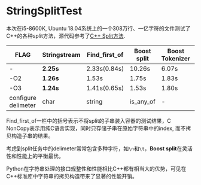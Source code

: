 # StringSplitTest

本次在i5-8600K, Ubuntu 18.04系统上的一个308万行、一亿字符的文件测试了C++的各种split方法，源代码参考了[C++ Split方法](http://www.martinbroadhurst.com/how-to-split-a-string-in-c.html). 

| FLAG                | Stringstream | Find_first_of | Boost split | Boost Tokenizer | Regex | C NonCopy | Python 3.7 |
| ------------------- | ------------ | ------------- | ----------- | --------------- | ----- | --------- | ---------- |
| -                   | **2.25s**    | 2.33s(0.84s)  | 10.26s      | 6.07s           | 80.7s | 0.43s     |            |
| -O2                 | **1.26s**    | 1.53s         | 1.75s       | 1.83s           | 6.74s | 0.25s     |            |
| -O3                 | **1.24s**    | 1.41s(0.65s)  | 1.53s       | 1.80s           | 6.68s | 0.24s     | 0.96s      |
| configure delimeter | char         | string        | is_any_of   | -               | regex | -         |            |

Find_first_of一栏中的括号表示不将split的子串装入容器的测试结果，C NonCopy表示用纯C语言实现，同时只存储子串在原始字符串中的index, 而不拷贝构造子串的结果。

考虑到split任务中的delimeter常常包含多种字符，如`\n`和`\t`，**Boost split**在灵活性和性能上的平衡最优。

Python在字符串处理的接口规整性和性能相比C++都有相当大的优势，可见在C++标准库中字符串的拷贝构造带来了显著的性能开销。



